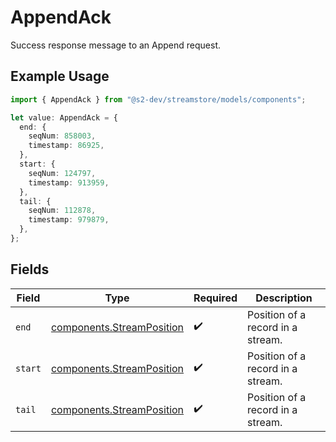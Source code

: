 # AppendAck

Success response message to an Append request.

## Example Usage

```typescript
import { AppendAck } from "@s2-dev/streamstore/models/components";

let value: AppendAck = {
  end: {
    seqNum: 858003,
    timestamp: 86925,
  },
  start: {
    seqNum: 124797,
    timestamp: 913959,
  },
  tail: {
    seqNum: 112878,
    timestamp: 979879,
  },
};
```

## Fields

| Field                                                                  | Type                                                                   | Required                                                               | Description                                                            |
| ---------------------------------------------------------------------- | ---------------------------------------------------------------------- | ---------------------------------------------------------------------- | ---------------------------------------------------------------------- |
| `end`                                                                  | [components.StreamPosition](../../models/components/streamposition.md) | :heavy_check_mark:                                                     | Position of a record in a stream.                                      |
| `start`                                                                | [components.StreamPosition](../../models/components/streamposition.md) | :heavy_check_mark:                                                     | Position of a record in a stream.                                      |
| `tail`                                                                 | [components.StreamPosition](../../models/components/streamposition.md) | :heavy_check_mark:                                                     | Position of a record in a stream.                                      |